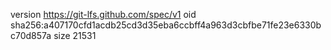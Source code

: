 version https://git-lfs.github.com/spec/v1
oid sha256:a407170cfd1acdb25cd3d35eba6ccbff4a963d3cbfbe71fe23e6330bc70d857a
size 21531
